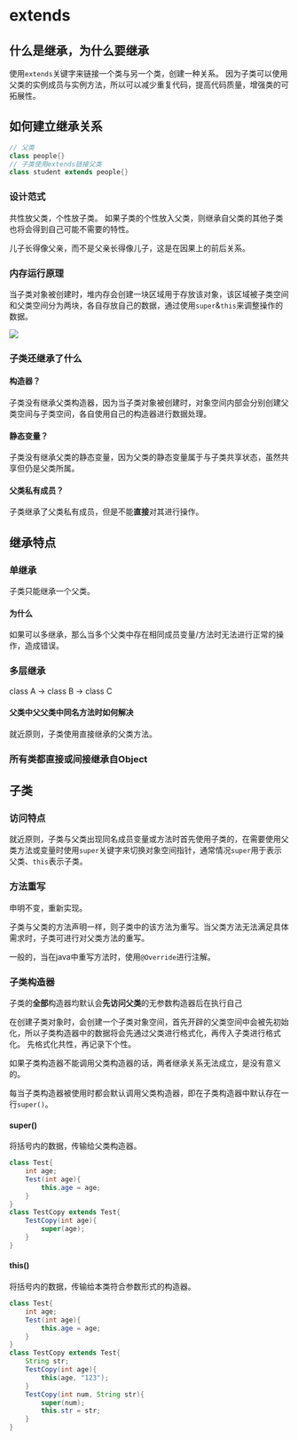 # extends

## 什么是继承，为什么要继承

使用`extends`关键字来链接一个类与另一个类，创建一种关系。
因为子类可以使用父类的实例成员与实例方法，所以可以减少重复代码，提高代码质量，增强类的可拓展性。

## 如何建立继承关系

```java
// 父类
class people{}
// 子类使用extends链接父类
class student extends people{}
```

### 设计范式

共性放父类，个性放子类。
如果子类的个性放入父类，则继承自父类的其他子类也将会得到自己可能不需要的特性。

儿子长得像父亲，而不是父亲长得像儿子，这是在因果上的前后关系。

### 内存运行原理

当子类对象被创建时，堆内存会创建一块区域用于存放该对象，该区域被子类空间和父类空间分为两块，各自存放自己的数据，通过使用`super`&`this`来调整操作的数据。

![](https://jam-note-img.oss-cn-hangzhou.aliyuncs.com/leanote-img/20221023173332.png)

### 子类还继承了什么

#### 构造器？

子类没有继承父类构造器，因为当子类对象被创建时，对象空间内部会分别创建父类空间与子类空间，各自使用自己的构造器进行数据处理。

#### 静态变量？

子类没有继承父类的静态变量，因为父类的静态变量属于与子类共享状态，虽然共享但仍是父类所属。

#### 父类私有成员？

子类继承了父类私有成员，但是不能**直接**对其进行操作。


## 继承特点

### 单继承

子类只能继承一个父类。

#### 为什么

如果可以多继承，那么当多个父类中存在相同成员变量/方法时无法进行正常的操作，造成错误。

### 多层继承

class A -> class B -> class C

#### 父类中父父类中同名方法时如何解决

就近原则，子类使用直接继承的父类方法。

### 所有类都直接或间接继承自Object

## 子类

### 访问特点

就近原则，子类与父类出现同名成员变量或方法时首先使用子类的，在需要使用父类方法或变量时使用`super`关键字来切换对象空间指针，通常情况`super`用于表示父类、`this`表示子类。

### 方法重写

申明不变，重新实现。

子类与父类的方法声明一样，则子类中的该方法为重写。当父类方法无法满足具体需求时，子类可进行对父类方法的重写。

一般的，当在java中重写方法时，使用`@Override`进行注解。

### 子类构造器

子类的**全部**构造器均默认会**先访问父类**的无参数构造器后在执行自己

在创建子类对象时，会创建一个子类对象空间，首先开辟的父类空间中会被先初始化，所以子类构造器中的数据将会先通过父类进行格式化，再传入子类进行格式化。
先格式化共性，再记录下个性。

如果子类构造器不能调用父类构造器的话，两者继承关系无法成立，是没有意义的。

每当子类构造器被使用时都会默认调用父类构造器，即在子类构造器中默认存在一行`super()`。

#### super()

将括号内的数据，传输给父类构造器。

```java
class Test{
    int age;
    Test(int age){
        this.age = age;
    }
}
class TestCopy extends Test{
    TestCopy(int age){
        super(age);
    }
}
```


#### this()

将括号内的数据，传输给本类符合参数形式的构造器。

```java
class Test{
    int age;
    Test(int age){
        this.age = age;
    }
}
class TestCopy extends Test{
    String str;
    TestCopy(int age){
        this(age, "123");
    }
    TestCopy(int num, String str){
        super(num);
        this.str = str;
    }
}
```
